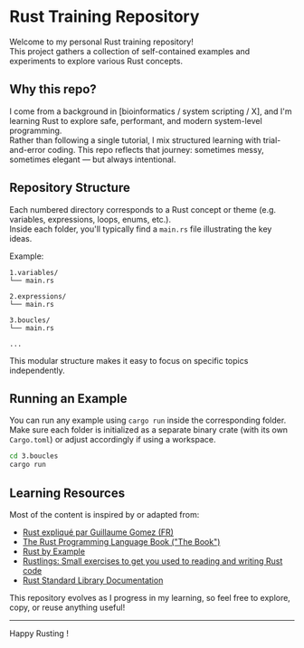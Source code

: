 # Rust Training Repository

Welcome to my personal Rust training repository!  
This project gathers a collection of self-contained examples and experiments to explore various Rust concepts.

## Why this repo?

I come from a background in [bioinformatics / system scripting / X], and I'm learning Rust to explore safe, performant, and modern system-level programming.  
Rather than following a single tutorial, I mix structured learning with trial-and-error coding. This repo reflects that journey: sometimes messy, sometimes elegant — but always intentional.


## Repository Structure

Each numbered directory corresponds to a Rust concept or theme (e.g. variables, expressions, loops, enums, etc.).  
Inside each folder, you'll typically find a `main.rs` file illustrating the key ideas.

Example:
```
1.variables/
└── main.rs

2.expressions/
└── main.rs

3.boucles/
└── main.rs

...
```

This modular structure makes it easy to focus on specific topics independently.

## Running an Example

You can run any example using `cargo run` inside the corresponding folder.  
Make sure each folder is initialized as a separate binary crate (with its own `Cargo.toml`) or adjust accordingly if using a workspace.

```bash
cd 3.boucles
cargo run
```

## Learning Resources

Most of the content is inspired by or adapted from:
- [Rust expliqué par Guillaume Gomez (FR)](https://blog.guillaume-gomez.fr/Rust/)
- [The Rust Programming Language Book ("The Book")](https://doc.rust-lang.org/book/)
- [Rust by Example](https://doc.rust-lang.org/rust-by-example/)
- [Rustlings: Small exercises to get you used to reading and writing Rust code](https://github.com/rust-lang/rustlings)
- [Rust Standard Library Documentation](https://doc.rust-lang.org/std/)

This repository evolves as I progress in my learning, so feel free to explore, copy, or reuse anything useful!

---

Happy Rusting !
